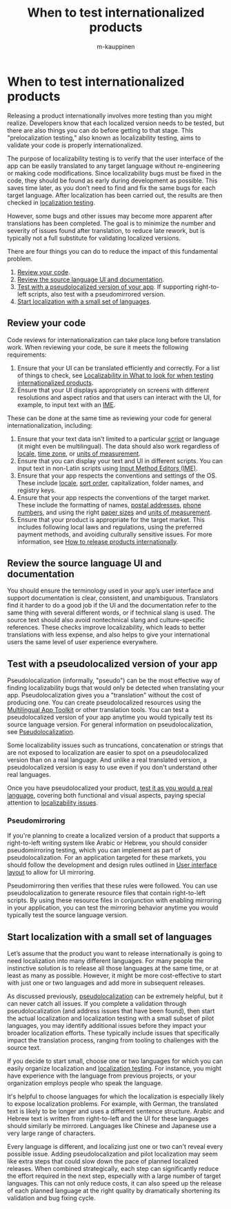 ﻿---
title: When to test internationalized products
description: Using appropriate testing methods at the right time helps identify bugs before rework increases expense.
author: m-kauppinen
ms.author: v-mikau
ms.topic: conceptual #Required; leave this attribute/value as-is.
ms.date: 05/04/2024

---

# When to test internationalized products

Releasing a product internationally involves more testing than you might realize. Developers know that each localized version needs to be tested, but there are also things you can do before getting to that stage. This "prelocalization testing," also known as localizability testing, aims to validate your code is properly internationalized.

The purpose of localizability testing is to verify that the user interface of the app can be easily translated to any target language without re-engineering or making code modifications. Since localizability bugs must be fixed in the code, they should be found as early during development as possible. This saves time later, as you don’t need to find and fix the same bugs for each target language. After localization has been carried out, the results are then checked in [localization testing](how-to-test.md).

However, some bugs and other issues may become more apparent after translations has been completed. The goal is to minimize the number and severity of issues found after translation, to reduce late rework, but is typically not a full substitute for validating localized versions.

There are four things you can do to reduce the impact of this fundamental problem.

1. [Review your code](#review-your-code).
1. [Review the source language UI and documentation](#review-the-source-language-ui-and-documentation).
1. [Test with a pseudolocalized version of your app](#test-with-a-pseudolocalized-version-of-your-app). If supporting right-to-left scripts, also test with a pseudomirrored version.
1. [Start localization with a small set of languages](#start-localization-with-a-small-set-of-languages).

## Review your code

Code reviews for internationalization can take place long before translation work. When reviewing your code, be sure it meets the following requirements:

1. Ensure that your UI can be translated efficiently and correctly. For a list of things to check, see [Localizability in What to look for when testing internationalized products](what-to-look-for-when-testing.md#localizability).
1. Ensure that your UI displays appropriately on screens with different resolutions and aspect ratios and that users can interact with the UI, for example, to input text with an [IME](../input/input-method-editors.md).

These can be done at the same time as reviewing your code for general internationalization, including:

1. Ensure that your text data isn't limited to a particular [script](../fonts-layout/writing-systems.md) or language (it might even be multilingual). The data should also work regardless of [locale](../locale/locale.md), [time zone](../locale/time-zones.md), or [units of measurement](../locale/measurement-units.md).
1. Ensure that you can display your text and UI in different scripts. You can input text in non-Latin scripts using [Input Method Editors (IME)](../input/input-method-editors.md).
1. Ensure that your app respects the conventions and settings of the OS. These include [locale](../locale/locale.md), [sort order](../locale/sorting-and-string-comparison.md), capitalization, folder names, and registry keys.
1. Ensure that your app respects the conventions of the target market. These include the formatting of names, [postal addresses](../locale/addresses.md), [phone numbers](../locale/telephone-numbers.md), and using the right [paper sizes](../locale/paper-size.md) and [units of measurement](../locale/measurement-units.md).
1. Ensure that your product is appropriate for the target market. This includes following local laws and regulations, using the preferred payment methods, and avoiding culturally sensitive issues. For more information, see [How to release products internationally](../methodology/how-to-release-products-internationally.md).

## Review the source language UI and documentation

You should ensure the terminology used in your app’s user interface and support documentation is clear, consistent, and unambiguous. Translators find it harder to do a good job if the UI and the documentation refer to the same thing with several different words, or if technical slang is used. The source text should also avoid nontechnical slang and culture-specific references. These checks improve localizability, which leads to better translations with less expense, and also helps to give your international users the same level of user experience everywhere.

## Test with a pseudolocalized version of your app

Pseudolocalization (informally, "pseudo") can be the most effective way of finding localizability bugs that would only be detected when translating your app. Pseudolocalization gives you a "translation" without the cost of producing one. You can create pseudolocalized resources using the [Multilingual App Toolkit](/windows/apps/design/globalizing/use-mat) or other translation tools. You can test a pseudolocalized version of your app anytime you would typically test its source language version. For general information on pseudolocalization, see [Pseudolocalization](../methodology/pseudolocalization.md).

Some localizability issues such as truncations, concatenation or strings that are not exposed to localization are easier to spot on a pseudolocalized version than on a real language. And unlike a real translated version, a pseudolocalized version is easy to use even if you don't understand other real languages.

Once you have pseudolocalized your product, [test it as you would a real language](how-to-test.md), covering both functional and visual aspects, paying special attention to [localizability issues](what-to-look-for-when-testing.md).

### Pseudomirroring

If you're planning to create a localized version of a product that supports a right-to-left writing system like Arabic or Hebrew, you should consider pseudomirroring testing, which you can implement as part of pseudolocalization. For an application targeted for these markets, you should follow the development and design rules outlined in [User interface layout](../fonts-layout/interface-layout.md) to allow for UI mirroring.

Pseudomirroring then verifies that these rules were followed. You can use pseudolocalization to generate resource files that contain right-to-left scripts. By using these resource files in conjunction with enabling mirroring in your application, you can test the mirroring behavior anytime you would typically test the source language version.

## Start localization with a small set of languages

Let’s assume that the product you want to release internationally is going to need localization into many different languages. For many people the instinctive solution is to release all those languages at the same time, or at least as many as possible. However, it might be more cost-effective to start with just one or two languages and add more in subsequent releases.

As discussed previously, [pseudolocalization](#test-with-a-pseudolocalized-version-of-your-app) can be extremely helpful, but it can never catch all issues. If you complete a validation through pseudolocalization (and address issues that have been found), then start the actual localization and localization testing with a small subset of pilot languages, you may identify additional issues before they impact your broader localization efforts. These typically include issues that specifically impact the translation process, ranging from tooling to challenges with the source text.

If you decide to start small, choose one or two languages for which you can easily organize localization and [localization testing](how-to-test.md). For instance, you might have experience with the language from previous projects, or your organization employs people who speak the language.

It's helpful to choose languages for which the localization is especially likely to expose localization problems. For example, with German, the translated text is likely to be longer and uses a different sentence structure. Arabic and Hebrew text is written from right-to-left and the UI for these languages should similarly be mirrored. Languages like Chinese and Japanese use a very large range of characters.

Every language is different, and localizing just one or two can't reveal every possible issue. Adding pseudolocalization and pilot localization may seem like extra steps that could slow down the pace of planned localized releases. When combined strategically, each step can significantly reduce the effort required in the next step, especially with a large number of target languages. This can not only reduce costs, it can also speed up the release of each planned language at the right quality by dramatically shortening its validation and bug fixing cycle.
